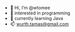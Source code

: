 - 👋 Hi, I’m @wtomee
- 👀 interested in programming
- 🌱 currently learning Java
- 📫 wurth.tamas@gmail.com

<!---
wtomee/wtomee is a ✨ special ✨ repository because its `README.md` (this file) appears on your GitHub profile.
You can click the Preview link to take a look at your changes.
--->

